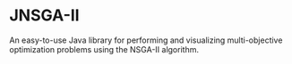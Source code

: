 # JNSGA-II
An easy-to-use Java library for performing and visualizing multi-objective optimization problems using the NSGA-II algorithm.
